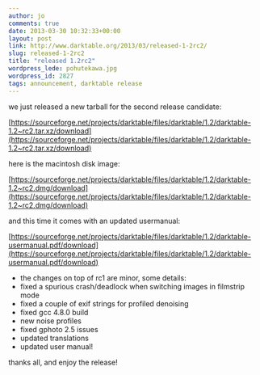 ```yaml
---
author: jo
comments: true
date: 2013-03-30 10:32:33+00:00
layout: post
link: http://www.darktable.org/2013/03/released-1-2rc2/
slug: released-1-2rc2
title: "released 1.2rc2"
wordpress_lede: pohutekawa.jpg
wordpress_id: 2827
tags: announcement, darktable release
---
```


we just released a new tarball for the second release candidate:

[https://sourceforge.net/projects/darktable/files/darktable/1.2/darktable-1.2~rc2.tar.xz/download](https://sourceforge.net/projects/darktable/files/darktable/1.2/darktable-1.2~rc2.tar.xz/download)

here is the macintosh disk image:

[https://sourceforge.net/projects/darktable/files/darktable/1.2/darktable-1.2~rc2.dmg/download](https://sourceforge.net/projects/darktable/files/darktable/1.2/darktable-1.2~rc2.dmg/download)

and this time it comes with an updated usermanual:

[https://sourceforge.net/projects/darktable/files/darktable/1.2/darktable-usermanual.pdf/download](https://sourceforge.net/projects/darktable/files/darktable/1.2/darktable-usermanual.pdf/download)

* the changes on top of rc1 are minor, some details:
* fixed a spurious crash/deadlock when switching images in filmstrip mode
* fixed a couple of exif strings for profiled denoising
* fixed gcc 4.8.0 build
* new noise profiles
* fixed gphoto 2.5 issues
* updated translations
* updated user manual!

thanks all, and enjoy the release!
